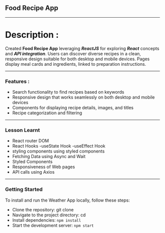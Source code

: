 ## **Food Recipe App**
-----------------------------------------------------------------------------------------------------------------------------------------------------------------------
# Description :
Created **Food Recipe App** leveraging **<em>ReactJS</em>** for exploring **<em>React</em>** concepts and **<em>API integration</em>**. Users can discover diverse recipes in a clean, responsive design suitable for both desktop and mobile devices. Pages display meal cards and ingredients, linked to preparation instructions.

-----------------------------------------------------------------------------------------------------------------------------------------------------------------------
### Features :
+ Search functionality to find recipes based on keywords
+ Responsive design that works seamlessly on both desktop and mobile devices
+ Components for displaying recipe details, images, and titles
+ Recipe categorization and filtering
-----------------------------------------------------------------------------------------------------------------------------------------------------------------------
### Lesson Learnt
+ React router DOM
+ React Hooks
-useState Hook
-useEffect Hook
+ styling components using styled components 
+ Fetching Data using Async and Wait
+ Styled Components
+ Responsiveness of Web pages
+ API calls using Axios
-----------------------------------------------------------------------------------------------------------------------------------------------------------------------
### Getting Started
To install and run the Weather App locally, follow these steps:
+ Clone the repository: git clone 
+ Navigate to the project directory: cd 
+ Install dependencies: `npm install`
+ Start the development server: `npm start`
